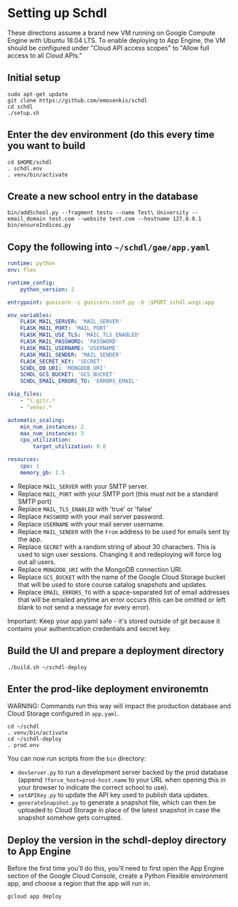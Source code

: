 # Setting up Schdl

These directions assume a brand new VM running on Google Compute Engine with
Ubuntu 18.04 LTS. To enable deploying to App Engine, the VM should be
configured under "Cloud API access scopes" to "Allow full access to all Cloud
APIs."

## Initial setup

```shell
sudo apt-get update
git clone https://github.com/emosenkis/schdl
cd schdl
./setup.sh
```

## Enter the dev environment (do this every time you want to build

```shell
cd $HOME/schdl
. schdl.env
. venv/bin/activate
```

## Create a new school entry in the database

```shell
bin/addSchool.py --fragment testu --name Test\ University --email_domain test.com --website test.com --hostname 127.0.0.1
bin/ensureIndices.py
```

## Copy the following into `~/schdl/gae/app.yaml`

```yaml
runtime: python
env: flex

runtime_config:
    python_version: 2

entrypoint: gunicorn -c gunicorn.conf.py -b :$PORT schdl.wsgi:app

env_variables:
    FLASK_MAIL_SERVER: 'MAIL_SERVER'
    FLASK_MAIL_PORT: 'MAIL_PORT'
    FLASK_MAIL_USE_TLS: 'MAIL_TLS_ENABLED'
    FLASK_MAIL_PASSWORD: 'PASSWORD'
    FLASK_MAIL_USERNAME: 'USERNAME'
    FLASK_MAIL_SENDER: 'MAIL_SENDER'
    FLASK_SECRET_KEY: 'SECRET'
    SCHDL_DB_URI: 'MONGODB_URI'
    SCHDL_GCS_BUCKET: 'GCS_BUCKET'
    SCHDL_EMAIL_ERRORS_TO: 'ERRORS_EMAIL'

skip_files:
    - ^\.git/.*
    - ^venv/.*

automatic_scaling:
    min_num_instances: 2
    max_num_instances: 3
    cpu_utilization:
        target_utilization: 0.6

resources:
    cpu: 1
    memory_gb: 1.5

```

- Replace `MAIL_SERVER` with your SMTP server.
- Replace `MAIL_PORT` with your SMTP port (this must not be a standard SMTP port)
- Replace `MAIL_TLS_ENABLED` with 'true' or 'false'
- Replace `PASSWORD` with your mail server password.
- Replace `USERNAME` with your mail server username.
- Replace `MAIL_SENDER` with the `From` address to be used for emails sent by the app.
- Replace `SECRET` with a random string of about 30 characters. This is used to
  sign user sessions. Changing it and redeploying will force log out all users.
- Replace `MONGODB_URI` with the MongoDB connection URI.
- Replace `GCS_BUCKET` with the name of the Google Cloud Storage bucket that
  will be used to store course catalog snapshots and updates.
- Replace `EMAIL_ERRORS_TO` with a space-separated list of email addresses that
  will be emailed anytime an error occurs (this can be omitted or left blank to
  not send a message for every error).

Important: Keep your app.yaml safe - it's stored outside of git because it
contains your authentication credentials and secret key.

## Build the UI and prepare a deployment directory

```shell
./build.sh ~/schdl-deploy
```

## Enter the prod-like deployment environemtn

WARNING: Commands run this way will impact the production database and Cloud
Storage configured in `app.yaml`.

```shell
cd ~/schdl
. venv/bin/activate
cd ~/schdl-deploy
. prod.env
```

You can now run scripts from the `bin` directory:

- `devServer.py` to run a development server backed by the prod database
  (append `?force_host=prod-host.name` to your URL when opening this in your
  browser to indicate the correct school to use).
- `setAPIKey.py` to update the API key used to publish data updates.
- `generateSnapshot.py` to generate a snapshot file, which can then be uploaded
  to Cloud Storage in place of the latest snapshot in case the snapshot somehow
  gets corrupted.

## Deploy the version in the schdl-deploy directory to App Engine

Before the first time you'll do this, you'll need to first open the App Engine
section of the Google Cloud Console, create a Python Flexible environment app,
and choose a region that the app will run in.

```shell
gcloud app deploy
```
